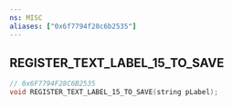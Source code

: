 ```yaml
---
ns: MISC
aliases: ["0x6f7794f28c6b2535"]
---
```

## REGISTER_TEXT_LABEL_15_TO_SAVE

```c
// 0x6F7794F28C6B2535
void REGISTER_TEXT_LABEL_15_TO_SAVE(string pLabel);
```
